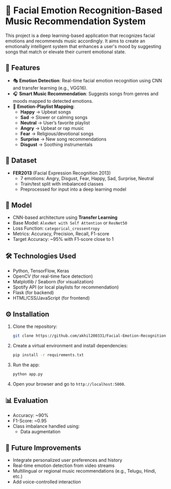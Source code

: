 # 🎵 Facial Emotion Recognition-Based Music Recommendation System

This project is a deep learning-based application that recognizes facial emotions and recommends music accordingly. It aims to create an emotionally intelligent system that enhances a user's mood by suggesting songs that match or elevate their current emotional state.

## 🚀 Features

- 🎭 **Emotion Detection**: Real-time facial emotion recognition using CNN and transfer learning (e.g., VGG16).
- 🎧 **Smart Music Recommendation**: Suggests songs from genres and moods mapped to detected emotions.
- 💬 **Emotion-Playlist Mapping**:
  - **Happy** → Upbeat songs  
  - **Sad** → Slower or calming songs  
  - **Neutral** → User’s favorite playlist  
  - **Angry** → Upbeat or rap music  
  - **Fear** → Religious/devotional songs  
  - **Surprise** → New song recommendations  
  - **Disgust** → Soothing instrumentals  

## 📁 Dataset

- **FER2013** (Facial Expression Recognition 2013)
  - 7 emotions: Angry, Disgust, Fear, Happy, Sad, Surprise, Neutral
  - Train/test split with imbalanced classes
  - Preprocessed for input into a deep learning model

## 🧠 Model

- CNN-based architecture using **Transfer Learning**
- Base Model: `AlexNet with Self Attention` or `ResNet50`
- Loss Function: `categorical_crossentropy`
- Metrics: Accuracy, Precision, Recall, F1-score
- Target Accuracy: ~95% with F1-score close to 1

## 🛠️ Technologies Used

- Python, TensorFlow, Keras
- OpenCV (for real-time face detection)
- Matplotlib / Seaborn (for visualization)
- Spotify API (or local playlists for recommendation)
- Flask (for backend)
- HTML/CSS/JavaScript (for frontend)

## ⚙️ Installation

1. Clone the repository:

   ```bash
   git clone https://github.com/akhil200331/Facial-Emotion-Recognition-Bases-Music-Recommendation-System.git
   ```

2. Create a virtual environment and install dependencies:

   ```bash
   pip install -r requirements.txt
   ```

3. Run the app:

   ```bash
   python app.py
   ```

4. Open your browser and go to `http://localhost:5000`.

## 📊 Evaluation

- Accuracy: ~90%
- F1-Score: ~0.95
- Class imbalance handled using:
  - Data augmentation

## 📌 Future Improvements

- Integrate personalized user preferences and history
- Real-time emotion detection from video streams
- Multilingual or regional music recommendations (e.g., Telugu, Hindi, etc.)
- Add voice-controlled interaction
